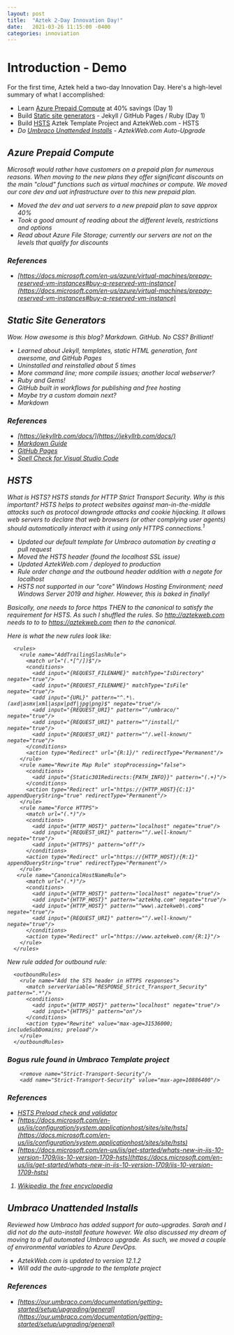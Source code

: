 ```yaml
---
layout: post
title:  "Aztek 2-Day Innovation Day!"
date:   2021-03-26 11:15:00 -0400
categories: innoviation
---
```

# Introduction - Demo
For the first time, Aztek held a two-day Innovation Day. Here's a high-level summary of what I accomplished:
- <i class="icon-book"></i> Learn <i class="icon-check"></i> [Azure Prepaid Compute](#azure-prepaid-compute) at 40% savings (Day 1)
- <i class="icon-hand-right"></i> Build <i class="icon-check"></i> [Static site generators](#static-site-generators) - Jekyll / GitHub Pages / Ruby (Day 1)
- <i class="icon-hand-right"></i> Build <i class="icon-check"></i> [HSTS](#hsts) Aztek Template Project and AztekWeb.com - HSTS
- <i class="icon-smile"> Do <i class="icon-check"></i> [Umbraco Unattended Installs](#umbraco-unattended-installs) - AztekWeb.com Auto-Upgrade

## Azure Prepaid Compute
Microsoft would rather have customers on a prepaid plan for numerous reasons. When moving to the new plans they offer significant discounts on the main "cloud" functions such as virtual machines or compute. We moved our core dev and uat infrastructure over to this new prepaid plan.
* Moved the dev and uat servers to a new prepaid plan to save approx 40%
* Took a good amount of reading about the different levels, restrictions and options
* Read about Azure File Storage; currently our servers are not on the levels that qualify for discounts

### References
* [https://docs.microsoft.com/en-us/azure/virtual-machines/prepay-reserved-vm-instances#buy-a-reserved-vm-instance](https://docs.microsoft.com/en-us/azure/virtual-machines/prepay-reserved-vm-instances#buy-a-reserved-vm-instance)

## Static Site Generators
Wow. How awesome is this blog? Markdown. GitHub. No CSS? Brilliant!
* Learned about Jekyll, templates, static HTML generation, font awesome, and GitHub Pages
* Uninstalled and reinstalled about 5 times
* More command line; more compile issues; another local webserver?
* Ruby and Gems! 
* GitHub built in workflows for publishing and free hosting
* Maybe try a custom domain next?
* <span class="icon-heart"></span> Markdown

### References
* [https://jekyllrb.com/docs/](https://jekyllrb.com/docs/)
* [Markdown Guide](https://www.markdownguide.org/basic-syntax/)
* [GitHub Pages](https://pages.github.com/)
* [Spell Check for Visual Studio Code](https://marketplace.visualstudio.com/items?itemName=streetsidesoftware.code-spell-checker)

## HSTS
What is HSTS? HSTS stands for HTTP Strict Transport Security. Why is this important? HSTS helps to protect websites against man-in-the-middle attacks such as protocol downgrade attacks and cookie hijacking. It allows web servers to declare that web browsers (or other complying user agents) should automatically interact with it using only HTTPS connections.<sup>1</sup>

* Updated our default template for Umbraco automation by creating a pull request
* Moved the HSTS header (found the localhost SSL issue)
* Updated AztekWeb.com / deployed to production
* Rule order change and the outbound header addition with a negate for localhost
* HSTS not supported in our "core" Windows Hosting Environment; need Windows Server 2019 and higher. However, this is baked in finally! 

Basically, one needs to force https THEN to the canonical to satisfy the requirement for HSTS. As such I shuffled the rules. So http://aztekweb.com needs to to to https://aztekweb.com then to the canonical. 

Here is what the new rules look like:

      <rules>
        <rule name="AddTrailingSlashRule">
          <match url="(.*[^/])$"/>
          <conditions>
            <add input="{REQUEST_FILENAME}" matchType="IsDirectory" negate="true"/>
            <add input="{REQUEST_FILENAME}" matchType="IsFile" negate="true"/>
            <add input="{URL}" pattern="^.*\.(axd|asmx|xml|aspx|pdf|jpg|png)$" negate="true"/>
            <add input="{REQUEST_URI}" pattern="^/umbraco/" negate="true"/>
            <add input="{REQUEST_URI}" pattern="^/install/" negate="true"/>
            <add input="{REQUEST_URI}" pattern="^/.well-known/" negate="true"/>
          </conditions>
          <action type="Redirect" url="{R:1}/" redirectType="Permanent"/>
        </rule>
        <rule name="Rewrite Map Rule" stopProcessing="false">
          <conditions>
            <add input="{Static301Redirects:{PATH_INFO}}" pattern="(.+)"/>
          </conditions>
          <action type="Redirect" url="https://{HTTP_HOST}{C:1}" appendQueryString="true" redirectType="Permanent"/>
        </rule>
        <rule name="Force HTTPS">
          <match url="(.*)"/>
          <conditions>
            <add input="{HTTP_HOST}" pattern="localhost" negate="true"/>
            <add input="{REQUEST_URI}" pattern="^/.well-known/" negate="true"/>
            <add input="{HTTPS}" pattern="off"/>
          </conditions>
          <action type="Redirect" url="https://{HTTP_HOST}/{R:1}" appendQueryString="true" redirectType="Permanent"/>
        </rule>
       <rule name="CanonicalHostNameRule">
          <match url="(.*)"/>
          <conditions>
            <add input="{HTTP_HOST}" pattern="localhost" negate="true"/>
            <add input="{HTTP_HOST}" pattern="aztekhq.com" negate="true"/>
            <add input="{HTTP_HOST}" pattern="^www\.aztekweb\.com$" negate="true"/>
            <add input="{REQUEST_URI}" pattern="^/.well-known/" negate="true"/>
          </conditions>
          <action type="Redirect" url="https://www.aztekweb.com/{R:1}"/>
        </rule>
      </rules>

New rule added for outbound rule:

      <outboundRules>
        <rule name="Add the STS header in HTTPS responses">
          <match serverVariable="RESPONSE_Strict_Transport_Security" pattern=".*"/>
          <conditions>
            <add input="{HTTP_HOST}" pattern="localhost" negate="true"/>
            <add input="{HTTPS}" pattern="on"/>
          </conditions>
          <action type="Rewrite" value="max-age=31536000; includeSubDomains; preload"/>
        </rule>
      </outboundRules>


### Bogus rule found in Umbraco Template project

        <remove name="Strict-Transport-Security"/>
        <add name="Strict-Transport-Security" value="max-age=10886400"/>

### References 
* [HSTS Preload check and validator](https://hstspreload.org/)
* [https://docs.microsoft.com/en-us/iis/configuration/system.applicationhost/sites/site/hsts](https://docs.microsoft.com/en-us/iis/configuration/system.applicationhost/sites/site/hsts)
* [https://docs.microsoft.com/en-us/iis/get-started/whats-new-in-iis-10-version-1709/iis-10-version-1709-hsts](https://docs.microsoft.com/en-us/iis/get-started/whats-new-in-iis-10-version-1709/iis-10-version-1709-hsts)

1. [Wikipedia, the free encyclopedia](https://en.wikipedia.org/wiki/HTTP_Strict_Transport_Security)

## Umbraco Unattended Installs
Reviewed how Umbraco has added support for auto-upgrades. Sarah and I did not do the auto-install feature however. We also discussed my dream of moving to a full automated Umbraco upgrade. As such, we moved a couple of environmental variables to Azure DevOps.

* AztekWeb.com is updated to version 12.1.2
* Will add the auto-upgrade to the template project

### References 
* [https://our.umbraco.com/documentation/getting-started/setup/upgrading/general](https://our.umbraco.com/documentation/getting-started/setup/upgrading/general)
